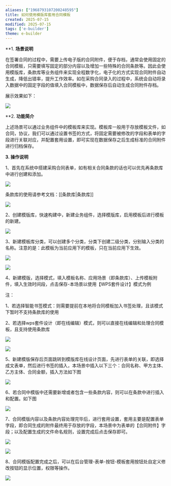```yaml
---
aliases: ["1968793107200248595"]
title: 如何使用模版库套用合同模板
created: 2025-07-15
modified: 2025-07-15
tags: ['e-builder']
theme: e-builder
---
```


**1. **场景说明**

在签署合同的过程中，需要上传电子版的合同附件，便于存档，通常会使用固定的合同模板，只需要填写固定的部分内容以及增加一些特殊的合同条款等。因此会使用模版库，条款库等业务组件来实现全程数字化，电子化的方式实现合同附件自动生成，降低出错率，提升工作效率。如在采购合同录入的过程中，系统会自动将录入数据中的固定字段的值填入合同模板中，数据保存后自动生成合同附件存档。

展示效果如下：

![](7b373b55d283466033f4d4f1b575c610.jpg)

**2. **功能简介**

上述场景可以通过业务组件中的模板库来实现。模板库一般用于存放模板文件，如合同，协议，我们可以通过设置书签的方式，将固定需要被修改的字段和表单的字段进行关联对应，并配置套用设置，即可实现在数据保存之后生成标准的合同附件进行归档保存。

**3. 操作说明**

1、首先在系统中搭建采购合同表单，如有相关合同条款的话也可以优先再条款库中进行创建和添加。

![](27d8d6c80994a8fc99f11ff0d3a35534.jpg)

条款库的使用请参考文档：[[条款库|条款库]]

![](aaf5d8db4f18902852a13ec098c86fc2.jpg)

2、创建模版库，快速构建中，新建业务组件，选择模版库，启用模板后进行模板的新建。

![](a39c6d6ee5aa1fb6099bb544a02ced9b.jpg)

3、新建模板库分类，可以创建多个分类，分类下创建二级分类，分别输入分类的名称。注意的是：此模板为当前应用下的模板，只在当前应用下生效。

![](9926fc49cbcb97268357729aa3706532.jpg)

![](135e350a1a454d91a97ea8a5e87da0b8.jpg)

4、新建模版，选择模式，填入模板名称、应用场景（即条款库）、上传模板附件，填入生效时间段，点击保存-本场景以使用【WPS套件设计】模式为例

注：

1、若选择智能书签模式：则需要提前在本地将合同模板加入书签处理，且该模式下暂时不支持条款库的使用

2、若选择wps套件设计（即在线编辑）模式，则可以直接在线编辑和处理合同模板，且支持使用条款库

![](45671b2c633191cc4562221c54c374a7.jpg)

![](665e2dc04d3e432ba8c28c82e73de588.jpg)

5、新建模版保存后页面跳转到模版库在线设计页面，先进行表单的关联，即选择成文表单，然后进行书签的插入，本场景中插入以下三个：合同名称、甲方主体、乙方主体、合同金额，插入方法如下图

![](2b36fee5442a31a1251ecaf539c3ce22.jpg)

6、若合同中模版中还需要新增或者包含一些条款内容，则可以在条款中进行插入和配置。如下图

![](3c0e5450f63151bb05e14377f1e2e992.jpg)

7、合同模版内容以及条款内容处理完毕后，进行套用设置，套用主要是配置表单字段，即合同生成的附件最终用于存放的字段，本场景中为表单的【合同附件】字段；以及配置生成的文件命名规则，设置完成后点击保存即可。

![](fd41c99dc092db68bd7c6e8132736f27.jpg)

![](44d0e08c569ff4772da2448637f74d61.jpg)

8、合同模版配置完成之后，可以在后台管理-表单-按钮-模板套用按钮处自定义修改按钮的显示位置，权限等操作。

![](7411af905076fbe85718d9a1ffc123bd.jpg)